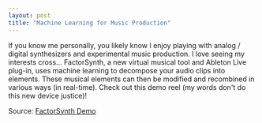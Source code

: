 ```yaml
---
layout: post
title: "Machine Learning for Music Production"
---
```


If you know me personally, you likely know I enjoy playing with analog / digital synthesizers and experimental music production. I love seeing my interests cross... FactorSynth, a new virtual musical tool and Ableton Live plug-in, uses machine learning to decompose your audio clips into elements. These musical elements can then be modified and recombined in various ways (in real-time). Check out this demo reel (my words don't do this new device justice)!

Source: [FactorSynth Demo](https://vimeo.com/279984682)
